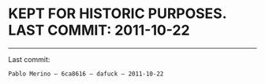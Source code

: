 # KEPT FOR HISTORIC PURPOSES. LAST COMMIT: 2011-10-22

---

Last commit:

	Pablo Merino – 6ca8616 – dafuck – 2011-10-22
